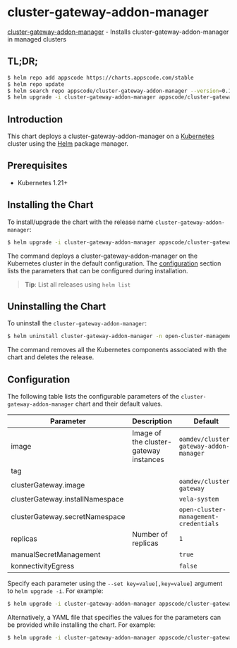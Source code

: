 # cluster-gateway-addon-manager

[cluster-gateway-addon-manager](https://github.com/kluster-manager/cluster-gateway) - Installs cluster-gateway-addon-manager in managed clusters

## TL;DR;

```bash
$ helm repo add appscode https://charts.appscode.com/stable
$ helm repo update
$ helm search repo appscode/cluster-gateway-addon-manager --version=0.1.0
$ helm upgrade -i cluster-gateway-addon-manager appscode/cluster-gateway-addon-manager -n open-cluster-management --create-namespace --version=0.1.0
```

## Introduction

This chart deploys a cluster-gateway-addon-manager on a [Kubernetes](http://kubernetes.io) cluster using the [Helm](https://helm.sh) package manager.

## Prerequisites

- Kubernetes 1.21+

## Installing the Chart

To install/upgrade the chart with the release name `cluster-gateway-addon-manager`:

```bash
$ helm upgrade -i cluster-gateway-addon-manager appscode/cluster-gateway-addon-manager -n open-cluster-management --create-namespace --version=0.1.0
```

The command deploys a cluster-gateway-addon-manager on the Kubernetes cluster in the default configuration. The [configuration](#configuration) section lists the parameters that can be configured during installation.

> **Tip**: List all releases using `helm list`

## Uninstalling the Chart

To uninstall the `cluster-gateway-addon-manager`:

```bash
$ helm uninstall cluster-gateway-addon-manager -n open-cluster-management
```

The command removes all the Kubernetes components associated with the chart and deletes the release.

## Configuration

The following table lists the configurable parameters of the `cluster-gateway-addon-manager` chart and their default values.

|            Parameter            |              Description               |                      Default                      |
|---------------------------------|----------------------------------------|---------------------------------------------------|
| image                           | Image of the cluster-gateway instances | <code>oamdev/cluster-gateway-addon-manager</code> |
| tag                             |                                        | <code></code>                                     |
| clusterGateway.image            |                                        | <code>oamdev/cluster-gateway</code>               |
| clusterGateway.installNamespace |                                        | <code>vela-system</code>                          |
| clusterGateway.secretNamespace  |                                        | <code>open-cluster-management-credentials</code>  |
| replicas                        | Number of replicas                     | <code>1</code>                                    |
| manualSecretManagement          |                                        | <code>true</code>                                 |
| konnectivityEgress              |                                        | <code>false</code>                                |


Specify each parameter using the `--set key=value[,key=value]` argument to `helm upgrade -i`. For example:

```bash
$ helm upgrade -i cluster-gateway-addon-manager appscode/cluster-gateway-addon-manager -n open-cluster-management --create-namespace --version=0.1.0 --set image=oamdev/cluster-gateway-addon-manager
```

Alternatively, a YAML file that specifies the values for the parameters can be provided while
installing the chart. For example:

```bash
$ helm upgrade -i cluster-gateway-addon-manager appscode/cluster-gateway-addon-manager -n open-cluster-management --create-namespace --version=0.1.0 --values values.yaml
```
